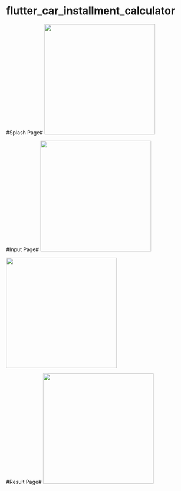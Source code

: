 # flutter_car_installment_calculator

#Splash Page#
<img src="https://github.com/user-attachments/assets/19f84324-5ac0-479f-be99-0dc28adb5490" width="300">

#Input Page#
<img src="https://github.com/user-attachments/assets/493ce855-58f5-45ee-9d67-f13ff347e9d2" width="300">

<img src="https://github.com/user-attachments/assets/91540e3f-5933-49b3-9e32-b360f83dcea0" width="300">

#Result Page#
<img src="https://github.com/user-attachments/assets/237c6fe9-d9f8-472a-8b55-74bc29382491" width="300">
